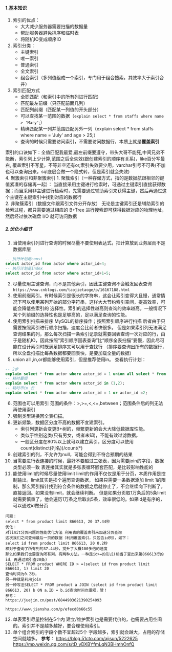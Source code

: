 #### 1.基本知识
1. 索引的优点：
    * 大大减少服务器需要扫描的数据量
    * 帮助服务器避免排序和临时表
    * 将随机IO变成顺序IO
2. 索引分类：
    * 主键索引
    * 唯一索引
    * 普通索引
    * 全文索引
    * 组合索引（多列值组成一个索引，专门用于组合搜索，其效率大于索引合并）
3. 索引匹配方式
    * 全职匹配（和索引中的所有列进行匹配）
    * 匹配最左前缀（只匹配前面几列）
    * 匹配列前缀（匹配某一列值的开头部分）
    * 可以查找某一范围的数据（`explain select * from staffs where name > 'Mary'`;）    
    * 精确匹配某一列并范围匹配另外一列（explain select * from staffs where name = 'July' and age > 25;）
    * 查询的时候只需要访问索引，不需要访问数据行，本质上就是**覆盖索引**
    
索引的口诀如下：全值匹配我最爱,最左前缀要遵守，带头大哥不能死,中间兄弟不能断，索引列上少计算,范围之后全失效(跟创建索引的顺序有关系)，like百分写最右,
覆盖索引不写星，不等非空还有or,索引失效要少用，varchar引号不可丢(不加也可以查询出来，sql底层会做一个隐式转，但是索引就会失效)    
4. 聚簇索引和非聚簇索引
    1. 聚簇索引（一种存储方式，指的是数据航跟相邻的键值紧凑的存储再一起）：
        当直接采用主键进行检索时，可通过主键索引直接获得数据；而当采用非主键进行检索时，先需要通过辅助索引来获得主键，然后再通过这个主键在主键索引中找到对应的数据行   
    2. 非聚簇索引（数据文件跟索引文件分开存放）
        无论是主键索引还是辅助索引的检索过程，都只需要通过相应的 B+Tree 进行搜索即可获得数据对应的物理地址，然后经过依次磁盘 I/O 就可访问数据
##### 2.优化小细节
1. 当使用索引列进行查询的时候尽量不要使用表达式，把计算放到业务层而不是数据库层
```sql
-- 执行计划是const
select actor_id from actor where actor_id=4;
-- 执行计划是index
select actor_id from actor where actor_id+1=5;
```
2. 尽量使用主键查询，而不是其他索引，因此主键查询不会触发回表查询
`https://www.cnblogs.com/taojietaoge/p/16167188.html`
3. 使用前缀索引。有时候索引是很长的字符串，这会让索引变得大且慢，通常情况下可以使用某列开始的部分字符串，这样大大节约索引空间，提高效率，可能会降低些索引的
选择性。索引的选择性越高则查询的效率越高。一般情况下某个列前缀的选择性也是足够高的，足以满足查询的性能。
4. 使用索引扫描来排序
MySQL的排序操作；按照索引顺序进行扫描 后者由于只需要按照索引进行顺序扫描，速度会比前者快很多。
但是如果索引列无法满足查询结果的列，那么每次扫描一条索引记录就需要回表查询一次对应的行，由于是随机IO，因此按照“索引顺序回表查询”比“顺序全表扫描”要慢，因此尽可能在设计索引时既满足排序又可以用于查找行
（排序要查询出所有的数据行，所以全盘扫描比每条数据都要回表快，是要加载全量的数据）
5. union all ,in,or都能够使用索引，但是推荐使用in。
查看执行计划：
```sql
-- 2步
explain select * from actor where actor_id = 1 union all select * from actor where actor_id = 2;
-- 耗时最短
explain select * from actor where actor_id in (1,2);
-- 耗时币in 长
explain select * from actor where actor_id = 1 or actor_id =2;
```
6. 范围也可以用索引
范围的条件：>,>=,<,<=,between；范围条件后的列无法再使用索引
7. 强制类型转换回全表扫描。
8. 更新频繁，数据区分度不高的数据不宜建索引。
   * 索引列更新会变更B+树的，频繁更新的会大大降低数据库性能。
   * 类似于性别这类(只有男女，或者未知)，不能有效过滤数据。
   * 一般区分度在80%以上就可以建立索引，区分度可以使用count(distinct(列名))/count(*)
9. 创建索引的列，不允许为null，可能会得到不符合预期的结果  
10. 当需要进行表连接的时候，最好不要超过三张表，因为需要join的字段，数据类型必须一致
表连接其实就是多张表循环嵌套匹配，是比较影响性能的
11. 能使用limit的时候尽量使用limit
limit的作用不仅仅是用于分页，本质作用是控制输出。limit其实是挨个遍历查询数据，
如果只需要一条数据添加 ​​limit 1​​的限制，那么索引指针找到符合条件的数据之后就停止了，不会继续向下判断了，直接返回。如果没有limit，就会继续判断。
但是如果分页取1万条后的5条​​limit就需要慎重了，他会遍历1万条之后取出5条，效率很低的。如果id是有序的，可以通过id做分页
```
问题：
select * from product limit 866613, 20 37.44秒
优化：
对limit分页问题的性能优化方法 利用表的覆盖索引来加速分页查询
这次我们之间查询最后一页的数据（利用覆盖索引，只包含id列），如下：
select id from product limit 866613, 20 0.2秒
相对于查询了所有列的37.44秒，提升了大概100多倍的速度
那么如果我们也要查询所有列，有两种方法，一种是id>=的形式(相当于查出来第866613行的id，再通过索引查20条)
SELECT * FROM product WHERE ID > =(select id from product limit 866613, 1) limit 20
查询时间为0.2秒，
另一种就是利用join
另一种写法SELECT * FROM product a JOIN (select id from product limit 866613, 20) b ON a.ID = b.id查询时间也很短，赞！
参考：
https://juejin.cn/post/6844903621390254093

https://www.jianshu.com/p/efecd0b66c55
```
12. 单表索引尽量控制在5个内
建立/维护索引也是需要代价的，也需要占用空间的。索引并不是越多越好，要合理使用索引。
13. 单个组合索引的字段个数不宜超过5个
字段越多，索引就会越大，占用的存储空间就越多。
**参考**：
https://blog.51cto.com/ajisun/5222625
https://mp.weixin.qq.com/s/tD_yDXBYfmLqN3BHmhOnfQ
